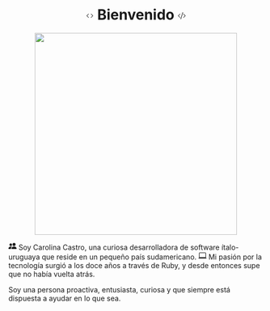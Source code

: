 <div class="m-4" id="header" align="center">
    <h1 class="mx-auto"><svg xmlns="http://www.w3.org/2000/svg" width="16" height="16" fill="currentColor" class="bi bi-code" viewBox="0 0 16 16">
        <path d="M5.854 4.854a.5.5 0 1 0-.708-.708l-3.5 3.5a.5.5 0 0 0 0 .708l3.5 3.5a.5.5 0 0 0 .708-.708L2.707 8l3.147-3.146zm4.292 0a.5.5 0 0 1 .708-.708l3.5 3.5a.5.5 0 0 1 0 .708l-3.5 3.5a.5.5 0 0 1-.708-.708L13.293 8l-3.147-3.146z"/>
      </svg> Bienvenido <svg xmlns="http://www.w3.org/2000/svg" width="16" height="16" fill="currentColor" class="bi bi-code-slash" viewBox="0 0 16 16">
        <path d="M10.478 1.647a.5.5 0 1 0-.956-.294l-4 13a.5.5 0 0 0 .956.294l4-13zM4.854 4.146a.5.5 0 0 1 0 .708L1.707 8l3.147 3.146a.5.5 0 0 1-.708.708l-3.5-3.5a.5.5 0 0 1 0-.708l3.5-3.5a.5.5 0 0 1 .708 0zm6.292 0a.5.5 0 0 0 0 .708L14.293 8l-3.147 3.146a.5.5 0 0 0 .708.708l3.5-3.5a.5.5 0 0 0 0-.708l-3.5-3.5a.5.5 0 0 0-.708 0z"/>
      </svg></h1>
    <img src="https://media.giphy.com/media/2IudUHdI075HL02Pkk/giphy.gif" width="400">
</div>
<p><svg xmlns="http://www.w3.org/2000/svg" width="16" height="16" fill="currentColor" class="bi bi-people-fill" viewBox="0 0 16 16">
    <path d="M7 14s-1 0-1-1 1-4 5-4 5 3 5 4-1 1-1 1H7Zm4-6a3 3 0 1 0 0-6 3 3 0 0 0 0 6Zm-5.784 6A2.238 2.238 0 0 1 5 13c0-1.355.68-2.75 1.936-3.72A6.325 6.325 0 0 0 5 9c-4 0-5 3-5 4s1 1 1 1h4.216ZM4.5 8a2.5 2.5 0 1 0 0-5 2.5 2.5 0 0 0 0 5Z"/>
  </svg> Soy Carolina Castro, una curiosa desarrolladora de software ítalo-uruguaya que reside en un pequeño país sudamericano. <svg xmlns="http://www.w3.org/2000/svg" width="16" height="16" fill="currentColor" class="bi bi-laptop" viewBox="0 0 16 16">
    <path d="M13.5 3a.5.5 0 0 1 .5.5V11H2V3.5a.5.5 0 0 1 .5-.5h11zm-11-1A1.5 1.5 0 0 0 1 3.5V12h14V3.5A1.5 1.5 0 0 0 13.5 2h-11zM0 12.5h16a1.5 1.5 0 0 1-1.5 1.5h-13A1.5 1.5 0 0 1 0 12.5z"/>
  </svg> Mi pasión por la tecnología surgió a los doce años a través de Ruby, y desde entonces supe que no había vuelta atrás.</p>
<p>Soy una persona proactiva, entusiasta, curiosa y que siempre está dispuesta a ayudar en lo que sea. </p>
